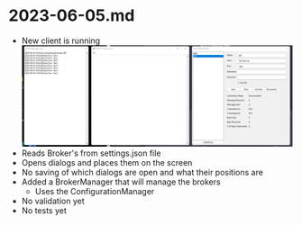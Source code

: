 # 2023-06-05.md

- New client is running
![](./Screenshot-2023-06-05.png)
- Reads Broker's from settings.json file
- Opens dialogs and places them on the screen
- No saving of which dialogs are open and what their positions are
- Added a BrokerManager that will manage the brokers
    - Uses the ConfigurationManager
- No validation yet
- No tests yet
